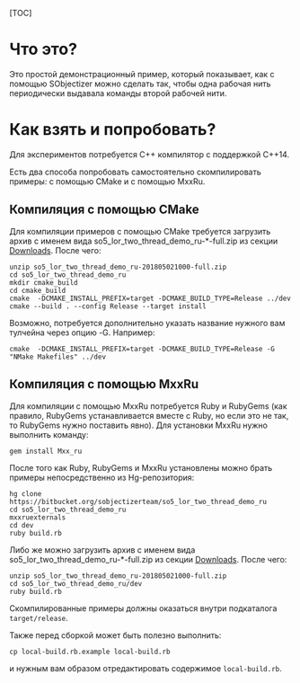 [TOC]

# Что это?
Это простой демонстрационный пример, который показывает, как с помощью
SObjectizer можно сделать так, чтобы одна рабочая нить периодически
выдавала команды второй рабочей нити.

# Как взять и попробовать?
Для экспериментов потребуется С++ компилятор с поддержкой C++14.

Есть два способа попробовать самостоятельно скомпилировать примеры: с помощью CMake и с помощью MxxRu.

## Компиляция с помощью CMake
Для компиляции примеров с помощью CMake требуется загрузить архив с именем вида so5_lor_two_thread_demo_ru-*-full.zip из секции [Downloads](https://bitbucket.org/sobjectizerteam/so5_lor_two_thread_demo_ru/downloads/). После чего:

~~~~~{.sh}
unzip so5_lor_two_thread_demo_ru-201805021000-full.zip
cd so5_lor_two_thread_demo_ru
mkdir cmake_build
cd cmake_build
cmake  -DCMAKE_INSTALL_PREFIX=target -DCMAKE_BUILD_TYPE=Release ../dev
cmake --build . --config Release --target install
~~~~~

Возможно, потребуется дополнительно указать название нужного вам тулчейна через опцию -G. Например:

~~~~~{.sh}
cmake  -DCMAKE_INSTALL_PREFIX=target -DCMAKE_BUILD_TYPE=Release -G "NMake Makefiles" ../dev
~~~~~

## Компиляция с помощью MxxRu
Для компиляции с помощью MxxRu потребуется Ruby и RubyGems (как правило, RubyGems устанавливается вместе с Ruby, но если это не так, то RubyGems нужно поставить явно). Для установки MxxRu нужно выполнить команду:

~~~~~{.sh}
gem install Mxx_ru
~~~~~

После того как Ruby, RubyGems и MxxRu установлены можно брать примеры непосредственно из Hg-репозитория:

~~~~~{.sh}
hg clone https://bitbucket.org/sobjectizerteam/so5_lor_two_thread_demo_ru
cd so5_lor_two_thread_demo_ru
mxxruexternals
cd dev
ruby build.rb
~~~~~

Либо же можно загрузить архив с именем вида so5_lor_two_thread_demo_ru-*-full.zip из секции [Downloads](https://bitbucket.org/sobjectizerteam/so5_lor_two_thread_demo_ru/downloads/). После чего:

~~~~~{.sh}
unzip so5_lor_two_thread_demo_ru-201805021000-full.zip
cd so5_lor_two_thread_demo_ru/dev
ruby build.rb
~~~~~

Скомпилированные примеры должны оказаться внутри подкаталога `target/release`.

Также перед сборкой может быть полезно выполнить:

~~~~~{.sh}
cp local-build.rb.example local-build.rb
~~~~~

и нужным вам образом отредактировать содержимое `local-build.rb`.
